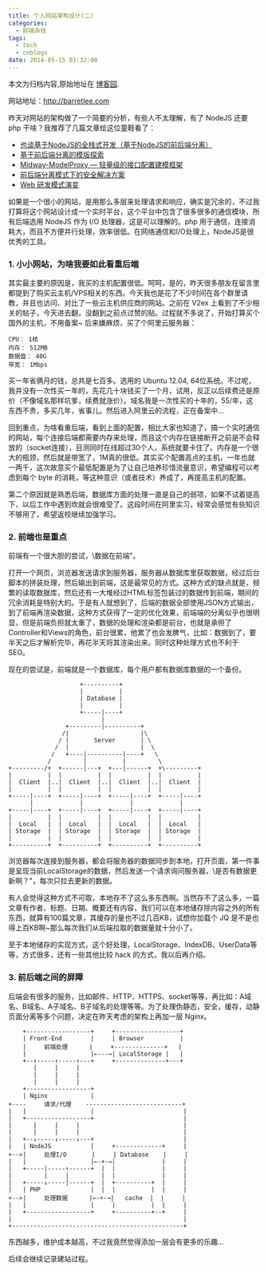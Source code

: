 ```yaml
---
title: 个人网站架构设计(二)
categories:
  - 前端杂烩
tags:
  - tech
  - cnblogs
date: 2014-05-15 01:32:00
---
```


<div class="history-article">本文为归档内容,原始地址在 <a href="http://www.cnblogs.com/hustskyking/archive/2014/05/15/personal-website-design-part-2.html" target="_blank">博客园</a>.</div>

<p>网站地址：<a href="http://barretlee.com">http://barretlee.com</a></p>
<p>昨天对网站的架构做了一个简要的分析，有些人不太理解，有了 NodeJS 还要 php 干啥？我推荐了几篇文章给这位童鞋看了：</p>
<ul>
<li><a href="http://ued.taobao.org/blog/2014/04/full-stack-development-with-nodejs/" target="_blank">也谈基于NodeJS的全栈式开发（基于NodeJS的前后端分离）</a></li>
<li><a href="http://ued.taobao.org/blog/2014/04/xtpl/" target="_blank">基于前后端分离的模版探索</a></li>
<li><a href="http://ued.taobao.org/blog/2014/04/modelproxy/" target="_blank">Midway-ModelProxy &mdash; 轻量级的接口配置建模框架</a></li>
<li><a href="http://ued.taobao.org/blog/2014/05/midway-security/" target="_blank">前后端分离模式下的安全解决方案</a></li>
<li><a href="https://github.com/lifesinger/lifesinger.github.com/issues/184" target="_blank">Web 研发模式演变</a></li>
</ul>
<p>如果是一个很小的网站，是用那么多层来处理请求和响应，确实是冗余的，不过我打算将这个网站设计成一个实时平台，这个平台中包含了很多很多的通信模块，所有后端选用 NodeJS 作为 I/O 处理器，这是可以理解的。php 用于通信，连接消耗大，而且不方便并行处理，效率很低。在网络通信和I/O处理上，NodeJS是很优秀的工具。</p>
<h3>1. 小小网站，为啥我要如此看重后端</h3>
<p>其实最主要的原因是，我买的主机配置很低。呵呵，是的，昨天很多朋友在留言里都提到了购买云主机/VPS相关的东西。今天我也是花了不少时间在各个群里请教，并且也访问、对比了一些云主机供应商的网站。之前在 V2ex 上看到了不少相关的帖子，今天进去翻，没翻到之前点过赞的贴。过程就不多说了，开始打算买个国外的主机，不用备案~ 后来嫌麻烦，买了个阿里云服务器：</p>

```
CPU： 1核
内存： 512MB
数据盘： 40G
带宽： 1Mbps

```

<p>买一年省俩月的钱，总共是七百多。选用的 Ubuntu 12.04, 64位系统。不过呢，我并没有一次性买一年的，先花几十块钱买了一个月，试用，反正以后续费还是原价（不像域名那样坑爹，续费就涨价）。域名我是一次性买的十年的，55/年，这东西不贵，多买几年，省事儿。然后进入阿里云的流程，正在备案中...</p>
<p>回到重点，为啥看重后端，看到上面的配置，相比大家也知道了，搞一个实时通信的网站，每个连接后端都需要内存来处理，而且这个内存在链接断开之前是不会释放的（socket连接），目测同时在线超过30个人，系统就要卡住了。内存是一个很大的瓶颈，然后就是带宽了，1M真的很低。其实买个配置高点的主机，一年也就一两千，这次故意买个最低配置是为了让自己培养珍惜流量意识，希望编程可以考虑到每个 byte 的消耗，等这种意识（或者技术）养成了，再提高主机的配置。</p>
<p>第二个原因就是熟悉后端，数据库方面的处理一直是自己的弱项，如果不试着提高下，以后工作中遇到坎就会很难受了。这段时间在阿里实习，经常会感觉有些知识不够用了，希望返校继续加强学习。</p>
<h3>2. 前端也是重点</h3>
<p>前端有一个很大胆的尝试，\数据在前端"。</p>
<p>打开一个网页，浏览器发送请求到服务器，服务器从数据库里获取数据，经过后台脚本的拼装处理，然后输出到前端，这是最常见的方式。这种方式的缺点就是，频繁的读取数据库，然后还有一大堆经过HTML标签包装过的数据传到前端，期间的冗余消耗是特别大的。于是有人就想到了，后端的数据全部使用JSON方式输出，到了前端再渲染数据，这种方式获得了一定的优化效果，前端端的分离似乎也很明显，但是前端负担就太重了，数据的处理和渲染都是前台，也就是承担了Controller和Views的角色，前台很累，他累了也会发脾气，比如：数据到了，要半天之后才解析完毕，再花半天将其渲染出来。同时这种处理方式也不利于SEO。</p>
<p>现在的尝试是，前端就是一个数据库，每个用户都有数据库数据的一个备份。</p>

```
                    +----------+
                    |          |
                    | Database |
                    |          |
                    +-----|----+
                          |
                +---------|----------+
               /|                    |\
              / |       Server       | \
             /  |                    |  \
            /   +----|----------|----+   \
           /         |          |         \
+---------/+  +------|---+  +---|------+  +\---------+
|          |  |          |  |          |  |          |
|  Client  |..|  Client  |..|  Client  |..|  Client  |
|          |  |          |  |          |  |          |
+-----|----+  +-----|----+  +-----|----+  +-----|----+
      |             |             |             |
+-----|----+  +-----|----+  +-----|----+  +-----|----+
|          |  |          |  |          |  |          |
|  Local   |  |  Local   |  |  Local   |  |  Local   |
| Storage  |  | Storage  |  | Storage  |  | Storage  |
|          |  |          |  |          |  |          |
+----------+  +----------+  +----------+  +----------+

```



<p>浏览器每次连接到服务器，都会将服务器的数据同步到本地，打开页面，第一件事是呈现当前LocalStorage的数据，然后发送一个请求询问服务器，\是否有数据更新啊？"，每次只拉去更新的数据。</p>
<p>有人会觉得这种方式不可取，本地存不了这么多东西啊。当然存不了这么多，一篇文章有作者、标题、日期、概要还有内容，我们可以在本地储存除内容之外的所有东西，就算有100篇文章，其缓存的量也不过几百KB，试想你加载个 JQ 是不是也得上百KB啊~那么每次我们从后端拉取的数据量就十分小了。</p>
<p>至于本地储存的实现方式，这个好处理，LocalStorage、IndexDB、UserData等等，方式很多，还有一些其他比较 hack 的方式，我以后再介绍。</p>
<h3>3. 前后端之间的屏障</h3>
<p>后端会有很多的服务，比如邮件、HTTP、HTTPS、socket等等，再比如：A域名、B域名、A子域名、B子域名的处理等等。为了处理伪静态，安全，缓存，动静页面分离等多个问题，决定在昨天考虑的架构上再加一层 Nginx。</p>

```
    +------------------+     +------------------+
    | Front-End        |     | Browser          |
    |     前端处理      |     +--------------+   |
    |                  |←---→| LocalStorage |   |
    +--↑-----↑-----↑---+     +--------------+---+
       |     |     |
       |     |     |
       |     |     |
    +------------------+
    | Nginx            |
+----     请求/代理    ---------------------------+
|   |                  |                         |
|   +------------------+                         |
|      |     |     |                             |
|      |     |     |                             |
|   +--↓-----↓-----↓---+                         |
|   | NodeJS           |     +-------------+     |
+-->|     处理I/O       |     | Database    |     |
|   |                  |←-+-→|             |     |
|   +-----|-----↑------+  |  |             |     |
|         |     |         |  |             |     |
|   +-----↓-----|------+  |  +----------+  |     |
|   | PHP              |  |  |          |  |     |
+-->|     处理数据      |←-+-→|   cache  |  |     |
|   |                  |     |          |  |     |
|   +------------------+     +----------+--+     |
|                                                |
+------------------------------------------------+

```



<p>东西越多，维护成本越高，不过我竟然觉得添加一层会有更多的乐趣...</p>
<p>后续会继续记录建站过程。</p>


